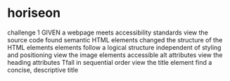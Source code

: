 # horiseon
challenge 1
GIVEN a webpage meets accessibility standards
 view the source code
found  semantic HTML elements
changed  the structure of the HTML elements
elements follow a logical structure independent of styling and positioning
 view the image elements
accessible alt attributes
view the heading attributes
Tfall in sequential order
 view the title element
find a concise, descriptive title
